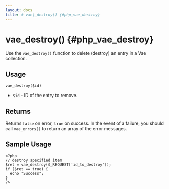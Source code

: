 ```yaml
---
layout: docs
title: # vae\_destroy() {#php_vae_destroy}
---
```


# vae\_destroy() {#php_vae_destroy}

Use the `vae_destroy()` function to delete (destroy) an entry in a Vae
collection.

## Usage

`vae_destroy($id)`

-   `$id` - ID of the entry to remove.

## Returns

Returns `false` on error, `true` on success. In the event of a failure,
you should call `vae_errors()` to return an array of the error messages.

## Sample Usage

    <?php
    // destroy specified item
    $ret = vae_destroy($_REQUEST['id_to_destroy']);
    if ($ret == true) {
      echo "Success";
    }
    ?>
